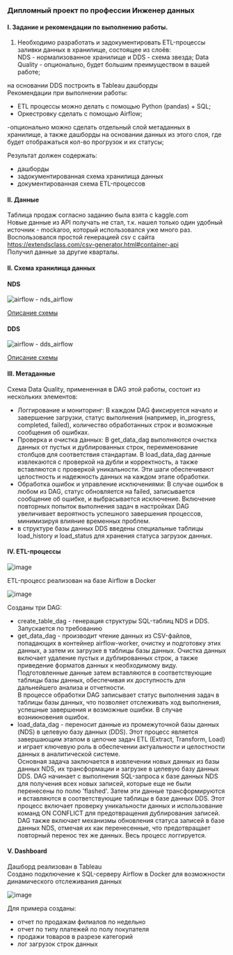 ### Дипломный проект по профессии Инженер данных ###  

#### I. Задание и рекомендации по выполнению работы. ####  
1. Необходимо разработать и задокументировать ETL-процессы заливки данных в хранилище, состоящее из слоёв:  
NDS - нормализованное хранилище и DDS - схема звезда;
Data Quality - опционально, будет большим преимуществом в вашей работе;  

на основании DDS построить в Tableau дашборды  
Рекомендации при выполнении работы:  
- ETL процессы можно делать с помощью Python (pandas) + SQL;  
- Оркестровку сделать с помощью Airflow;  

-опционально можно сделать отдельный слой метаданных в хранилище, а также дашборды на основании данных из этого слоя, где будет отображаться кол-во прогрузок и их статусы;  

Результат должен содержать: 
- дашборды  
- задокументированная схема хранилища данных  
- документированная схема ETL-процессов  

#### II. Данные ####  

Таблица продаж согласно заданию была взята с kaggle.com  
Новые данные из API получать не стал, т.к. нашел только один удобный источник - mockaroo, который использовался уже много раз.  
Воспользовался простой генерацией csv c сайта https://extendsclass.com/csv-generator.html#container-api  
Получил данные за другие кварталы.  
  
#### II. Схема хранилища данных ####  

#### NDS ####  
![airflow - nds_airflow](https://github.com/user-attachments/assets/b76576a1-6ccb-43ea-9cec-495e9eadaaeb)  

[Описание схемы](https://github.com/iv-art074/data_engineer/edit/main/diplom/data/nds_structure.md)  

#### DDS ####  
![airflow - dds_airflow](https://github.com/user-attachments/assets/8edc89a0-065d-4ff3-84b2-317d8f6d870d)  

[Описание схемы](https://github.com/iv-art074/data_engineer/blob/main/diplom/data/dds.md)  

#### III. Метаданные ####  

Схема Data Quality, примененная в DAG этой работы, состоит из нескольких элементов:  
- Логгирование и мониторинг: В каждом DAG фиксируется начало и завершение загрузки, статус выполнения (например, in_progress, completed, failed), количество обработанных строк и возможные сообщения об ошибках.
- Проверка и очистка данных: В get_data_dag выполняются очистка данных от пустых и дублированных строк, переименование столбцов для соответствия стандартам. В load_data_dag данные извлекаются с проверкой на дубли и корректность, а также вставляются с проверкой уникальности. Эти шаги обеспечивают целостность и надежность данных на каждом этапе обработки.  
- Обработка ошибок и управление исключениями: В случае ошибок в любом из DAG, статус обновляется на failed, записывается сообщение об ошибке, и выбрасывается  исключение. Включение повторных попыток выполнения задач в настройках DAG увеличивает вероятность успешного завершения процессов, минимизируя влияние временных проблем.  
- в структуре базы данных DDS введены специальные таблицы load_history и load_status для хранения статуса загрузок данных.  

#### IV. ETL-процессы ####  

![image](https://github.com/user-attachments/assets/33f798f0-674d-4c63-8a48-2a4f0ed5354a)  

ETL-процесс реализован на базе Airflow в Docker  

![image](https://github.com/user-attachments/assets/16f8e551-468a-4628-a86a-937b802ba803)  

Созданы три DAG:
- create_table_dag - генерация структуры SQL-таблиц NDS и DDS. Запускается по требованию  
- get_data_dag - производит чтение данных из CSV-файлов, попадающих в контейнер airflow-worker, очистку и подготовку этих данных, а затем их загрузке в таблицы базы данных. Очистка данных включает удаление пустых и дублированных строк, а также приведение форматов данных к необходимому виду. Подготовленные данные затем вставляются в соответствующие таблицы базы данных, обеспечивая их доступность для дальнейшего анализа и отчетности.  
В процессе обработки DAG записывает статус выполнения задач в таблицы базы данных, что позволяет отслеживать ход выполнения, успешные завершения и возможные ошибки. В случае возникновения ошибок.
- load_data_dag - переносит данные из промежуточной базы данных (NDS) в целевую базу данных (DDS). Этот процесс является завершающим этапом в цепочке задач ETL (Extract, Transform, Load) и играет ключевую роль в обеспечении актуальности и целостности данных в аналитической системе.  
Основная задача заключается в извлечении новых данных из базы данных NDS, их трансформации и загрузке в целевую базу данных DDS. DAG начинает с выполнения SQL-запроса к базе данных NDS для получения всех новых записей, которые еще не были перенесены по полю 'flashed'. Затем эти данные трансформируются и вставляются в соответствующие таблицы в базе данных DDS. Этот процесс включает проверку уникальности данных и использование команд ON CONFLICT для предотвращения дублирования записей.  
DAG также включает механизмы обновления статуса записей в базе данных NDS, отмечая их как перенесенные, что предотвращает повторный перенос тех же данных. Весь процесс логгируется.  

#### V. Dashboard ####  

Дашборд реализован в Tableau  
Создано подключение к SQL-серверу Airflow в Docker для возможности динамического отслеживания данных  

![image](https://github.com/user-attachments/assets/5213de1e-84ad-4676-b01c-0106f00b5758)  

Для примера созданы:  
- отчет по продажам филиалов по недельно  
- отчет по типу платежей по полу покупателя  
- продажи товаров в разрезе категорий  
- лог загрузок строк данных  
